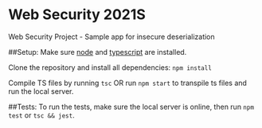 # Web Security 2021S
Web Security Project - Sample app for insecure deserialization

##Setup:
Make sure [node](https://nodejs.org/en/download/) and [typescript](https://www.typescriptlang.org/download) are installed.

Clone the repository and install all dependencies:
`npm install`

Compile TS files by running `tsc` OR run `npm start` to transpile ts files and run the local server.

##Tests:
To run the tests, make sure the local server is online, then run `npm test` or `tsc && jest`.
